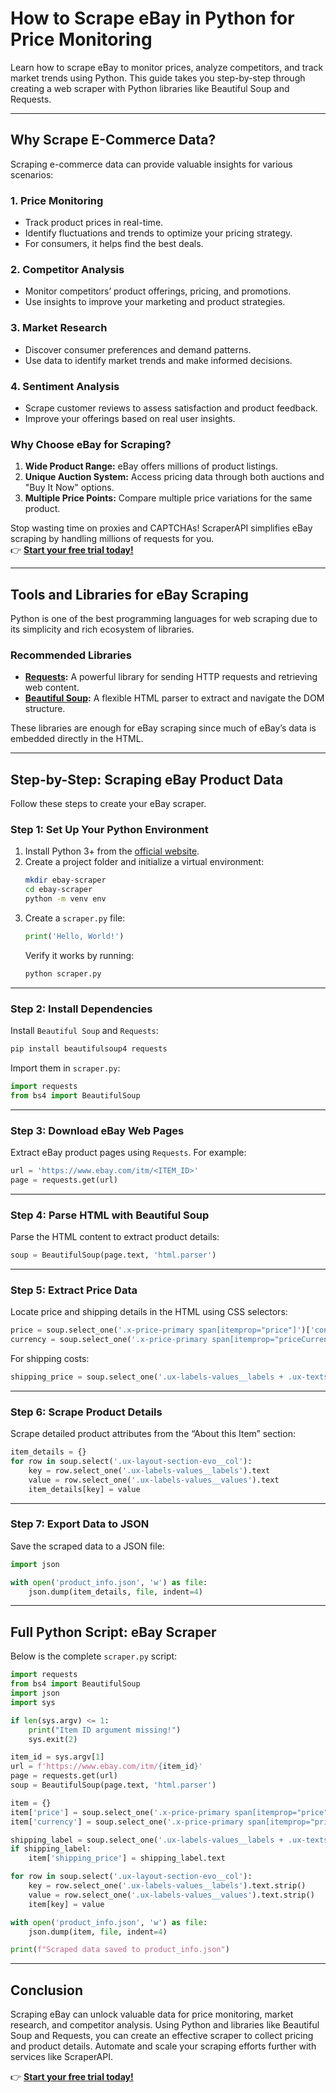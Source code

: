 
# How to Scrape eBay in Python for Price Monitoring

Learn how to scrape eBay to monitor prices, analyze competitors, and track market trends using Python. This guide takes you step-by-step through creating a web scraper with Python libraries like Beautiful Soup and Requests.

---

## Why Scrape E-Commerce Data?

Scraping e-commerce data can provide valuable insights for various scenarios:

### **1. Price Monitoring**
- Track product prices in real-time.
- Identify fluctuations and trends to optimize your pricing strategy.
- For consumers, it helps find the best deals.

### **2. Competitor Analysis**
- Monitor competitors’ product offerings, pricing, and promotions.
- Use insights to improve your marketing and product strategies.

### **3. Market Research**
- Discover consumer preferences and demand patterns.
- Use data to identify market trends and make informed decisions.

### **4. Sentiment Analysis**
- Scrape customer reviews to assess satisfaction and product feedback.
- Improve your offerings based on real user insights.

### Why Choose eBay for Scraping?
1. **Wide Product Range:** eBay offers millions of product listings.
2. **Unique Auction System:** Access pricing data through both auctions and "Buy It Now" options.
3. **Multiple Price Points:** Compare multiple price variations for the same product.

Stop wasting time on proxies and CAPTCHAs! ScraperAPI simplifies eBay scraping by handling millions of requests for you.  
👉 [**Start your free trial today!**](https://bit.ly/Scraperapi)

---

## Tools and Libraries for eBay Scraping

Python is one of the best programming languages for web scraping due to its simplicity and rich ecosystem of libraries.

### **Recommended Libraries**
- **[Requests](https://requests.readthedocs.io/en/latest/):** A powerful library for sending HTTP requests and retrieving web content.
- **[Beautiful Soup](https://www.crummy.com/software/BeautifulSoup/bs4/doc/):** A flexible HTML parser to extract and navigate the DOM structure.

These libraries are enough for eBay scraping since much of eBay’s data is embedded directly in the HTML.

---

## Step-by-Step: Scraping eBay Product Data

Follow these steps to create your eBay scraper.

### **Step 1: Set Up Your Python Environment**
1. Install Python 3+ from the [official website](https://www.python.org/downloads/).
2. Create a project folder and initialize a virtual environment:
   ```bash
   mkdir ebay-scraper
   cd ebay-scraper
   python -m venv env
   ```
3. Create a `scraper.py` file:
   ```python
   print('Hello, World!')
   ```
   Verify it works by running:
   ```bash
   python scraper.py
   ```

---

### **Step 2: Install Dependencies**
Install `Beautiful Soup` and `Requests`:
```bash
pip install beautifulsoup4 requests
```
Import them in `scraper.py`:
```python
import requests
from bs4 import BeautifulSoup
```

---

### **Step 3: Download eBay Web Pages**
Extract eBay product pages using `Requests`. For example:
```python
url = 'https://www.ebay.com/itm/<ITEM_ID>'
page = requests.get(url)
```

---

### **Step 4: Parse HTML with Beautiful Soup**
Parse the HTML content to extract product details:
```python
soup = BeautifulSoup(page.text, 'html.parser')
```

---

### **Step 5: Extract Price Data**
Locate price and shipping details in the HTML using CSS selectors:
```python
price = soup.select_one('.x-price-primary span[itemprop="price"]')['content']
currency = soup.select_one('.x-price-primary span[itemprop="priceCurrency"]')['content']
```

For shipping costs:
```python
shipping_price = soup.select_one('.ux-labels-values__labels + .ux-textspans--BOLD').text
```

---

### **Step 6: Scrape Product Details**
Scrape detailed product attributes from the “About this Item” section:
```python
item_details = {}
for row in soup.select('.ux-layout-section-evo__col'):
    key = row.select_one('.ux-labels-values__labels').text
    value = row.select_one('.ux-labels-values__values').text
    item_details[key] = value
```

---

### **Step 7: Export Data to JSON**
Save the scraped data to a JSON file:
```python
import json

with open('product_info.json', 'w') as file:
    json.dump(item_details, file, indent=4)
```

---

## Full Python Script: eBay Scraper

Below is the complete `scraper.py` script:
```python
import requests
from bs4 import BeautifulSoup
import json
import sys

if len(sys.argv) <= 1:
    print("Item ID argument missing!")
    sys.exit(2)

item_id = sys.argv[1]
url = f'https://www.ebay.com/itm/{item_id}'
page = requests.get(url)
soup = BeautifulSoup(page.text, 'html.parser')

item = {}
item['price'] = soup.select_one('.x-price-primary span[itemprop="price"]')['content']
item['currency'] = soup.select_one('.x-price-primary span[itemprop="priceCurrency"]')['content']

shipping_label = soup.select_one('.ux-labels-values__labels + .ux-textspans--BOLD')
if shipping_label:
    item['shipping_price'] = shipping_label.text

for row in soup.select('.ux-layout-section-evo__col'):
    key = row.select_one('.ux-labels-values__labels').text.strip()
    value = row.select_one('.ux-labels-values__values').text.strip()
    item[key] = value

with open('product_info.json', 'w') as file:
    json.dump(item, file, indent=4)

print(f"Scraped data saved to product_info.json")
```

---

## Conclusion

Scraping eBay can unlock valuable data for price monitoring, market research, and competitor analysis. Using Python and libraries like Beautiful Soup and Requests, you can create an effective scraper to collect pricing and product details. Automate and scale your scraping efforts further with services like ScraperAPI.

👉 [**Start your free trial today!**](https://bit.ly/Scraperapi)
